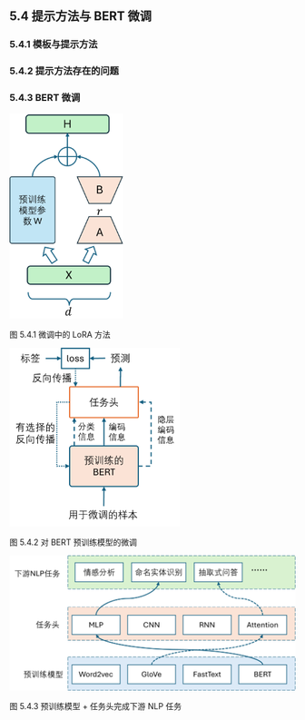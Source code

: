 
## 5.4 提示方法与 BERT 微调

### 5.4.1 模板与提示方法

### 5.4.2 提示方法存在的问题


### 5.4.3 BERT 微调


<img src="./img/LoRA.png" width=200>

图 5.4.1 微调中的 LoRA 方法

<img src="./img/Bert_fine_tune.png" width=300>

图 5.4.2 对 BERT 预训练模型的微调


<img src="./img/BERT_HEAD_NLP.png" width=600>

图 5.4.3 预训练模型 + 任务头完成下游 NLP 任务


